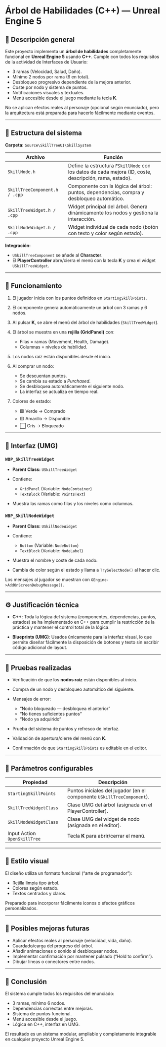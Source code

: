# Árbol de Habilidades (C++) — Unreal Engine 5

## 📘 Descripción general

Este proyecto implementa un **árbol de habilidades** completamente funcional en **Unreal Engine 5** usando **C++**.
Cumple con todos los requisitos de la actividad de Interfaces de Usuario:

* 3 ramas (Velocidad, Salud, Daño).
* Mínimo 2 nodos por rama (6 en total).
* Desbloqueo progresivo dependiente de la mejora anterior.
* Coste por nodo y sistema de puntos.
* Notificaciones visuales y textuales.
* Menú accesible desde el juego mediante la tecla **K**.

No se aplican efectos reales al personaje (opcional según enunciado), pero la arquitectura está preparada para hacerlo fácilmente mediante eventos.

---

## 🧩 Estructura del sistema

**Carpeta:** `Source\SkillTreeUI\SkillSystem`

| Archivo                       | Función                                                                                                |
| ----------------------------- | ------------------------------------------------------------------------------------------------------ |
| `SkillNode.h`                 | Define la estructura `FSkillNode` con los datos de cada mejora (ID, coste, descripción, rama, estado). |
| `SkillTreeComponent.h / .cpp` | Componente con la lógica del árbol: puntos, dependencias, compra y desbloqueo automático.              |
| `SkillTreeWidget.h / .cpp`    | Widget principal del árbol. Genera dinámicamente los nodos y gestiona la interacción.                  |
| `SkillNodeWidget.h / .cpp`    | Widget individual de cada nodo (botón con texto y color según estado).                                 |

**Integración:**

* `USkillTreeComponent` se añade al **Character**.
* El **PlayerController** abre/cierra el menú con la tecla **K** y crea el widget `USkillTreeWidget`.

---

## 🧠 Funcionamiento

1. El jugador inicia con los puntos definidos en `StartingSkillPoints`.
2. El componente genera automáticamente un árbol con 3 ramas y 6 nodos.
3. Al pulsar **K**, se abre el menú del árbol de habilidades (`SkillTreeWidget`).
4. El árbol se muestra en una **rejilla (GridPanel)** con:

   * Filas = ramas (Movement, Health, Damage).
   * Columnas = niveles de habilidad.
5. Los nodos raíz están disponibles desde el inicio.
6. Al comprar un nodo:

   * Se descuentan puntos.
   * Se cambia su estado a *Purchased*.
   * Se desbloquea automáticamente el siguiente nodo.
   * La interfaz se actualiza en tiempo real.
7. Colores de estado:

   * 🟩 Verde → Comprado
   * 🟨 Amarillo → Disponible
   * ⬜ Gris → Bloqueado

---

## 🧱 Interfaz (UMG)

### `WBP_SkillTreeWidget`

* **Parent Class:** `USkillTreeWidget`
* Contiene:

  * `GridPanel` (Variable: `NodeContainer`)
  * `TextBlock` (Variable: `PointsText`)
* Muestra las ramas como filas y los niveles como columnas.

### `WBP_SkillNodeWidget`

* **Parent Class:** `USkillNodeWidget`
* Contiene:

  * `Button` (Variable: `NodeButton`)
  * `TextBlock` (Variable: `NodeLabel`)
* Muestra el nombre y coste de cada nodo.
* Cambia de color según el estado y llama a `TrySelectNode()` al hacer clic.

Los mensajes al jugador se muestran con `GEngine->AddOnScreenDebugMessage()`.

---

## ⚙️ Justificación técnica

* **C++**:
  Toda la lógica del sistema (componentes, dependencias, puntos, estados) se ha implementado en C++ para cumplir la restricción de la práctica y mantener el control total de la lógica.

* **Blueprints (UMG)**:
  Usados únicamente para la interfaz visual, lo que permite diseñar fácilmente la disposición de botones y texto sin escribir código adicional de layout.

---

## 🧪 Pruebas realizadas

* Verificación de que los **nodos raíz** están disponibles al inicio.
* Compra de un nodo y desbloqueo automático del siguiente.
* Mensajes de error:

  * “Nodo bloqueado — desbloquea el anterior”
  * “No tienes suficientes puntos”
  * “Nodo ya adquirido”
* Prueba del sistema de puntos y refresco de interfaz.
* Validación de apertura/cierre del menú con **K**.
* Confirmación de que `StartingSkillPoints` es editable en el editor.

---

## 🔧 Parámetros configurables

| Propiedad                    | Descripción                                                            |
| ---------------------------- | ---------------------------------------------------------------------- |
| `StartingSkillPoints`        | Puntos iniciales del jugador (en el componente `USkillTreeComponent`). |
| `SkillTreeWidgetClass`       | Clase UMG del árbol (asignada en el PlayerController).                 |
| `SkillNodeWidgetClass`       | Clase UMG del widget de nodo (asignada en el editor).                  |
| Input Action `OpenSkillTree` | Tecla **K** para abrir/cerrar el menú.                                 |

---

## 🎨 Estilo visual

El diseño utiliza un formato funcional (“arte de programador”):

* Rejilla limpia tipo árbol.
* Colores según estado.
* Textos centrados y claros.

Preparado para incorporar fácilmente iconos o efectos gráficos personalizados.

---

## 🚀 Posibles mejoras futuras

* Aplicar efectos reales al personaje (velocidad, vida, daño).
* Guardado/carga del progreso del árbol.
* Añadir animaciones o sonido al desbloquear nodos.
* Implementar confirmación por mantener pulsado (“Hold to confirm”).
* Dibujar líneas o conectores entre nodos.

---

## 🧾 Conclusión

El sistema cumple todos los requisitos del enunciado:

* 3 ramas, mínimo 6 nodos.
* Dependencias correctas entre mejoras.
* Sistema de puntos funcional.
* Menú accesible desde el juego.
* Lógica en C++, interfaz en UMG.

El resultado es un sistema modular, ampliable y completamente integrable en cualquier proyecto Unreal Engine 5.
